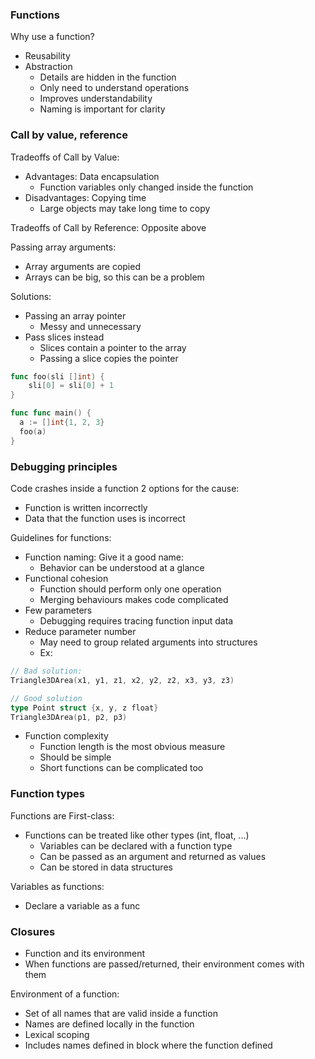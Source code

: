 ### Functions
Why use a function?
- Reusability
- Abstraction
  - Details are hidden in the function
  - Only need to understand operations
  - Improves understandability
  - Naming is important for clarity

### Call by value, reference
Tradeoffs of Call by Value:
- Advantages: Data encapsulation
  + Function variables only changed inside the function
- Disadvantages: Copying time
  + Large objects may take long time to copy

Tradeoffs of Call by Reference: Opposite above

Passing array arguments:
- Array arguments are copied
- Arrays can be big, so this can be a problem

Solutions:
- Passing an array pointer
  - Messy and unnecessary
- Pass slices instead
  - Slices contain a pointer to the array
  - Passing a slice copies the pointer
```go
func foo(sli []int) {
	sli[0] = sli[0] + 1
}

func func main() {
  a := []int{1, 2, 3}
  foo(a)
}
```

### Debugging principles
Code crashes inside a function
2 options for the cause:
- Function is written incorrectly
- Data that the function uses is incorrect

Guidelines for functions:
- Function naming: Give it a good name:
  - Behavior can be understood at a glance
- Functional cohesion
  - Function should perform only one operation
  - Merging behaviours makes code complicated
- Few parameters
  - Debugging requires tracing function input data
- Reduce parameter number
  - May need to group related arguments into structures
  - Ex:
```go
// Bad solution:
Triangle3DArea(x1, y1, z1, x2, y2, z2, x3, y3, z3)

// Good solution
type Point struct {x, y, z float}
Triangle3DArea(p1, p2, p3)
```
- Function complexity
  - Function length is the most obvious measure
  - Should be simple
  - Short functions can be complicated too

### Function types
Functions are First-class:
- Functions can be treated like other types (int, float, ...)
  - Variables can be declared with a function type
  - Can be passed as an argument and returned as values
  - Can be stored in data structures

Variables as functions:
- Declare a variable as a func

### Closures
- Function and its environment
- When functions are passed/returned, their environment comes with them

Environment of a function:
- Set of all names that are valid inside a function
- Names are defined locally in the function
- Lexical scoping
- Includes names defined in block where the function defined
